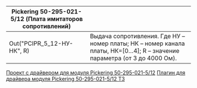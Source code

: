 | Pickering 50-295-021-5/12 (Плата имитаторов сопротивлений) |                                                                                                                          |
|------------------------------------------------------------|--------------------------------------------------------------------------------------------------------------------------|
| Out("PCIPR_5_12-НУ-НК", R)                                 | Выдача сопротивления. Где НУ – номер платы; НК – номер канала платы, НК=[0…4]; R – значение параметра (от 3 до 4000 Ом). |

[Проект с драйвером для модуля Pickering 50-295-021-5/12](https://github.com/lettt3t/MII_Lab_1/tree/main/50-295-021-512_driver "Проект с драйвером для модуля Pickering 50-295-021-5/12 используемый в ПДК Фрегат")
[Плагин для драйвера модуля Pickering 50-295-021-5/12 ](https://github.com/lettt3t/MII_Lab_1/tree/main/50-295-021-512_plugin "Плагин для драйвера модуля Pickering 50-295-021-5/12 ")
[ТЗ](https://github.com/lettt3t/MII_Lab_1/blob/main/%D0%A2%D0%97/%D0%A2%D0%97%20%D0%BD%D0%B0%20%D1%80%D0%B0%D0%B7%D1%80%D0%B0%D0%B1%D0%BE%D1%82%D0%BA%D1%83%20%D0%9F%D0%9E%20%D0%B4%D0%BB%D1%8F%2050-295-021-5_12.pdf "ТЗ")